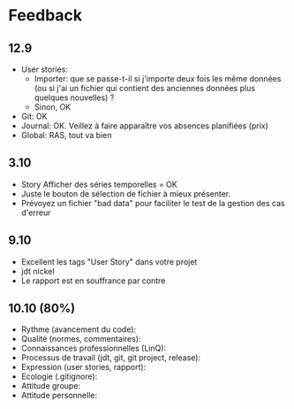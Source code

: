 # Feedback

## 12.9

- User stories:
  - Importer: que se passe-t-il si j'importe deux fois les même données (ou si j'ai un fichier qui contient des anciennes données plus quelques nouvelles) ?
  - Sinon, OK
- Git: OK
- Journal: OK. Veillez à faire apparaître vos absences planifiées (prix)
- Global: RAS, tout va bien

## 3.10

- Story Afficher des séries temporelles = OK
- Juste le bouton de sélection de fichier à mieux présenter.
- Prévoyez un fichier "bad data" pour faciliter le test de la gestion des cas d'erreur

## 9.10

- Excellent les tags "User Story" dans votre projet
- jdt nickel
- Le rapport est en souffrance par contre

## 10.10 (80%)

- Rythme (avancement du code):
- Qualité (normes, commentaires):
- Connaissances professionnelles (LinQ):
- Processus de travail (jdt, git, git project, release):
- Expression (user stories, rapport):
- Ecologie (.gitignore):
- Attitude groupe:
- Attitude personnelle:
